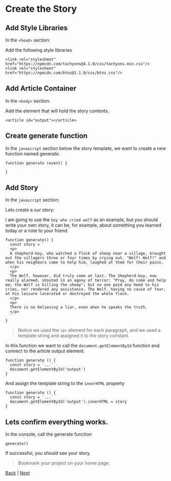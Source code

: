 # Create the Story

## Add Style Libraries

In the `<head>` section:

Add the following style libraries

```
<link rel="stylesheet" href="https://npmcdn.com/tachyons@4.1.0/css/tachyons.min.css"/>
<link rel="stylesheet" href="https://npmcdn.com/btns@1.1.0/css/btns.css"/>
```

## Add Article Container

In the `<body>` section:

Add the element that will hold the story contents.

```
<article id="output"></article>
```

## Create generate function

In the `javascript` section below the story template, we want to create a new
function named generate.

```
function generate (event) {

}
```

## Add Story

In the `javascript` section:

Lets create a our story:

I am going to use the `boy who cried wolf` as an example, but you should write
your own story, it can be, for example,  about something you learned today or a note to your
friend.

```
function generate() {
  const story = `
  <p>
  A shepherd-boy, who watched a flock of sheep near a village, brought out the villagers three or four times by crying out, "Wolf! Wolf!" and when his neighbors came to help him, laughed at them for their pains.
  </p>
  <p>
  The Wolf, however, did truly come at last. The Shepherd-boy, now really alarmed, shouted in an agony of terror: "Pray, do come and help me; the Wolf is killing the sheep"; but no one paid any heed to his cries, nor rendered any assistance. The Wolf, having no cause of fear, at his leisure lacerated or destroyed the whole flock.
  </p>
  <p>
  There is no believing a liar, even when he speaks the truth.
  </p>
  `
}
```

> Notice we used the `<p>` element for each paragraph, and we used a template
string and assigned it to the story constant.


In this function we want to call the `document.getElementById` function and connect
to the article output element.

```
function generate () {
  const story = `...`
  document.getElementById('output')
}
```

And assign the template string to the `innerHTML` property

```
function generate () {
  const story = `...`
  document.getElementById('output').innerHTML = story
}

```

## Lets confirm everything works.

In the console, call the generate function

```
generate()
```

If successful, you should see your story.

> Bookmark your project on your home page.

[Back](.) | [Next](2)
